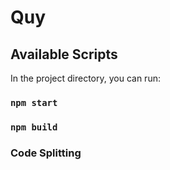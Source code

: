 # Quy
## Available Scripts

In the project directory, you can run:

### `npm start`


### `npm build`


### Code Splitting
